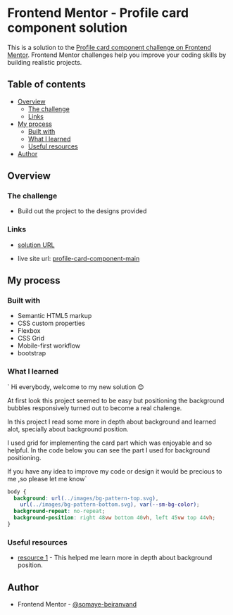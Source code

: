 # Frontend Mentor - Profile card component solution

This is a solution to the [Profile card component challenge on Frontend Mentor](https://www.frontendmentor.io/challenges/profile-card-component-cfArpWshJ). Frontend Mentor challenges help you improve your coding skills by building realistic projects.

## Table of contents

- [Overview](#overview)
  - [The challenge](#the-challenge)
  - [Links](#links)
- [My process](#my-process)
  - [Built with](#built-with)
  - [What I learned](#what-i-learned)
  - [Useful resources](#useful-resources)
- [Author](#author)

## Overview

### The challenge

- Build out the project to the designs provided

### Links

- [solution URL](https://www.frontendmentor.io/solutions/responsive-profilecardcomponentmain-with-flex-and-grid--T9xi1j8MU)

- live site url: [profile-card-component-main](https://somaye-beiranvand.github.io/FrontendMentor-profile-card-component-main/)

## My process

### Built with

- Semantic HTML5 markup
- CSS custom properties
- Flexbox
- CSS Grid
- Mobile-first workflow
- bootstrap

### What I learned

` Hi everybody, welcome to my new solution :blush:

At first look this project seemed to be easy but positioning the background bubbles responsively turned out to become a real chalenge.

In this project I read some more in depth about background and learned alot, specially about background position.

I used grid for implementing the card part which was enjoyable and so helpful.
In the code below you can see the part I used for background positioning.

If you have any idea to improve my code or design it would be precious to me ,so please let me know`

```css
body {
  background: url(../images/bg-pattern-top.svg),
    url(../images/bg-pattern-bottom.svg), var(--sm-bg-color);
  background-repeat: no-repeat;
  background-position: right 48vw bottom 40vh, left 45vw top 44vh;
}
```

### Useful resources

- [resource 1](https://dev.to/this-is-learning/all-you-need-to-know-about-background-position-3aac) - This helped me learn more in depth about background position.

## Author

- Frontend Mentor - [@somaye-beiranvand](https://www.frontendmentor.io/profile/somaye-beiranvand)
